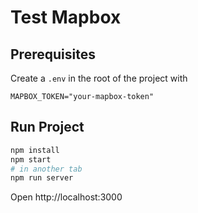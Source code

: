 # Test Mapbox

## Prerequisites

Create a `.env` in the root of the project with

```
MAPBOX_TOKEN="your-mapbox-token"
```

## Run Project

```sh
npm install
npm start
# in another tab
npm run server
```

Open http://localhost:3000
